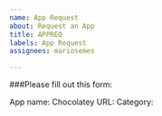 ```yaml
---
name: App Request
about: Request an App
title: APPREQ
labels: App Request
assignees: mariosemes

---
```


###Please fill out this form:

App name: <app-name>
Chocolatey URL: <url>
Category: <category-name>
